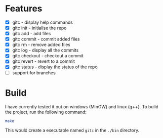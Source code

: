 # Features
- [x] gitc - display help commands
- [x] gitc init - initialise the repo
- [x] gitc add - add files
- [x] gitc commit - commit added files
- [x] gitc rm - remove added files
- [x] gitc log - display all the commits
- [x] gitc checkout - checkout a commit
- [x] gitc revert - revert to a commit
- [x] gitc status - display the status of the repo
- [ ] ~~support for branches~~

# Build
I have currently tested it out on windows (MinGW) and linux (g++).
To build the project, run the following command:
```bash
make
```
This would create a executable named `gitc` in the `./bin` directory.